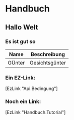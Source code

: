 ﻿# Handbuch

## Hallo Welt

### Es ist gut so

|Name|Beschreibung|
|--|--|
|GÜnter|Gesichtsgünter|

### Ein EZ-Link:

[EzLink "Api.Bedingung"]

### Noch ein Link:

[EzLink "Handbuch.Tutorial"]